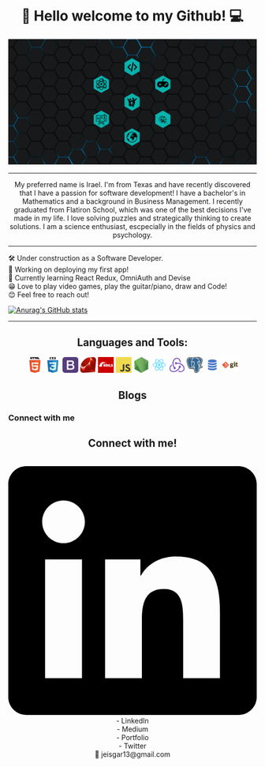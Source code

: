 <div align='center'>
<h1> 🎸 Hello welcome to my Github! 💻 </h1>
</div>

<img src="./values.png" alt='picture of my values'/>
<hr>
    <div align='center'>
            My preferred name is Irael. I'm from Texas and have recently discovered that I have a passion for software development! I have a bachelor's in Mathematics and a background in Business Management. I recently graduated from Flatiron School, which was one of the best decisions I've made in my life. I love solving puzzles and strategically thinking to create solutions. I am a science enthusiast, escpecially in the fields of physics and psychology. 
    </div>
<hr>
<div>
<div>
 🛠 Under construction as a Software Developer.
<br/>
    🤖 Working on deploying my first app!
<br>    
    🤯 Currently learning React Redux, OmniAuth and Devise 
<br>
    😁 Love to play video games, play the guitar/piano, draw and Code!
<br>
    😊 Feel free to reach out!
</div>
<div>

[![Anurag's GitHub stats](https://github-readme-stats.vercel.app/api?username=ionwolf13&theme=react&show_icons=true&card_width=5)](https://github.com/anuraghazra/github-readme-stats)
</div>
</div>
   
<hr>


<div align='center'>
<h2> Languages and Tools: </h2>
<img src='https://raw.githubusercontent.com/github/explore/80688e429a7d4ef2fca1e82350fe8e3517d3494d/topics/html/html.png' alt='HTML' height='32' width='32'>
<img src='https://raw.githubusercontent.com/github/explore/80688e429a7d4ef2fca1e82350fe8e3517d3494d/topics/css/css.png' alt='CSS' height='32' width='32'>
<img src='https://raw.githubusercontent.com/github/explore/80688e429a7d4ef2fca1e82350fe8e3517d3494d/topics/bootstrap/bootstrap.png' alt='Bootstrap' height='32' width='32'>
<img src='https://raw.githubusercontent.com/github/explore/80688e429a7d4ef2fca1e82350fe8e3517d3494d/topics/ruby/ruby.png' alt='Ruby' height='32' width='32'>
<img src='https://raw.githubusercontent.com/github/explore/80688e429a7d4ef2fca1e82350fe8e3517d3494d/topics/rails/rails.png' alt='Ruby on Rails' height='32' width='32'>
<img src='https://raw.githubusercontent.com/github/explore/80688e429a7d4ef2fca1e82350fe8e3517d3494d/topics/javascript/javascript.png' alt='JavaScript' height='32' width='32'>
<img src='https://raw.githubusercontent.com/github/explore/80688e429a7d4ef2fca1e82350fe8e3517d3494d/topics/nodejs/nodejs.png' alt='Node.js' height='32' width='32'>
<img src='https://raw.githubusercontent.com/github/explore/80688e429a7d4ef2fca1e82350fe8e3517d3494d/topics/react/react.png' alt='React.js' height='32' width='32'>
<img src='https://raw.githubusercontent.com/github/explore/80688e429a7d4ef2fca1e82350fe8e3517d3494d/topics/redux/redux.png' alt='Redux.js' height='32' width='32'>
<img src='https://raw.githubusercontent.com/github/explore/80688e429a7d4ef2fca1e82350fe8e3517d3494d/topics/postgresql/postgresql.png' alt='PostgreSQL' height='32' width='32'>
<img src='https://raw.githubusercontent.com/github/explore/80688e429a7d4ef2fca1e82350fe8e3517d3494d/topics/sql/sql.png' alt='SQL' height='32' width='32'>
<img src='https://raw.githubusercontent.com/github/explore/80688e429a7d4ef2fca1e82350fe8e3517d3494d/topics/git/git.png' alt='Git' height='32' width='32'>
</div>

<div align='center'>
    <h2>Blogs</h2>
</div>


### Connect with me
<div align='center'>
    <h2> Connect with me!</h2>
    <br>
    <svg role="img" viewBox="0 0 24 24" xmlns="http://www.w3.org/2000/svg"><title>LinkedIn</title><path d="M20.447 20.452h-3.554v-5.569c0-1.328-.027-3.037-1.852-3.037-1.853 0-2.136 1.445-2.136 2.939v5.667H9.351V9h3.414v1.561h.046c.477-.9 1.637-1.85 3.37-1.85 3.601 0 4.267 2.37 4.267 5.455v6.286zM5.337 7.433c-1.144 0-2.063-.926-2.063-2.065 0-1.138.92-2.063 2.063-2.063 1.14 0 2.064.925 2.064 2.063 0 1.139-.925 2.065-2.064 2.065zm1.782 13.019H3.555V9h3.564v11.452zM22.225 0H1.771C.792 0 0 .774 0 1.729v20.542C0 23.227.792 24 1.771 24h20.451C23.2 24 24 23.227 24 22.271V1.729C24 .774 23.2 0 22.222 0h.003z"/></svg>
    - LinkedIn
    <br>
    - Medium
    <br>
    - Portfolio
    <br>
    - Twitter
    <br>
    📧 jeisgar13@gmail.com
</div>




